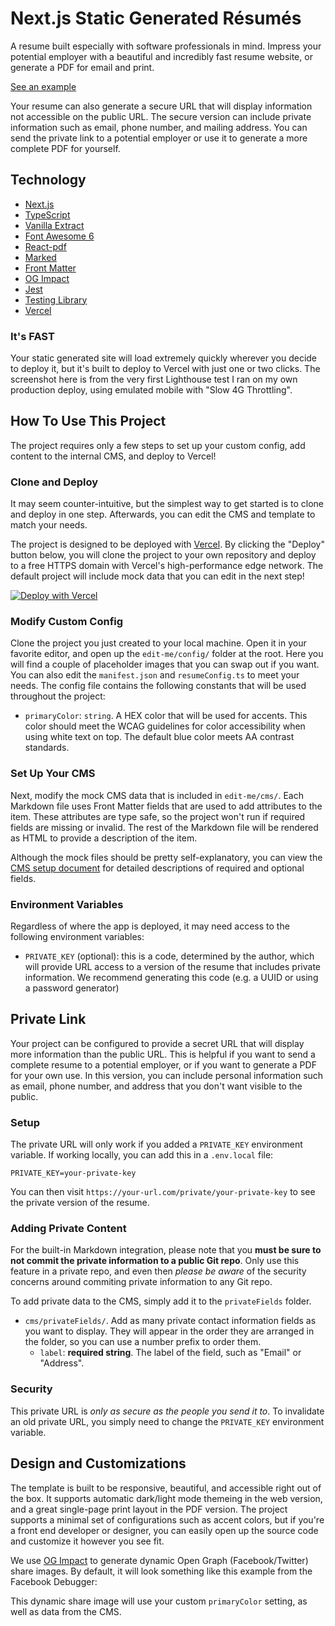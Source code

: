 # Next.js Static Generated Résumés

A resume built especially with software professionals in mind. Impress your potential employer with a beautiful and incredibly fast resume website, or generate a PDF for email and print.

[See an example](https://nextjs-resume-generator.vercel.app/)

Your resume can also generate a secure URL that will display information not accessible on the public URL. The secure version can include private information such as email, phone number, and mailing address. You can send the private link to a potential employer or use it to generate a more complete PDF for yourself.

## Technology

- [Next.js](https://nextjs.org)
- [TypeScript](https://www.typescriptlang.org/)
- [Vanilla Extract](https://vanilla-extract.style/)
- [Font Awesome 6](https://fontawesome.com/)
- [React-pdf](https://react-pdf.org/)
- [Marked](https://marked.js.org/)
- [Front Matter](https://frontmatter.codes/docs/markdown)
- [OG Impact](https://ogimpact.sh/)
- [Jest](https://jestjs.io/)
- [Testing Library](https://testing-library.com/)
- [Vercel](https://vercel.com/)

### It's FAST

Your static generated site will load extremely quickly wherever you decide to deploy it, but it's built to deploy to Vercel with just one or two clicks. The screenshot here is from the very first Lighthouse test I ran on my own production deploy, using emulated mobile with "Slow 4G Throttling".

## How To Use This Project

The project requires only a few steps to set up your custom config, add content to the internal CMS, and deploy to Vercel!

### Clone and Deploy

It may seem counter-intuitive, but the simplest way to get started is to clone and deploy in one step. Afterwards, you can edit the CMS and template to match your needs.

The project is designed to be deployed with [Vercel](https://vercel.com). By clicking the "Deploy" button below, you will clone the project to your own repository and deploy to a free HTTPS domain with Vercel's high-performance edge network. The default project will include mock data that you can edit in the next step!

[![Deploy with Vercel](https://vercel.com/button)](https://vercel.com/new/clone?repository-url=https%3A%2F%2Fgithub.com%2Fcolinhemphill%2Fnextjs-resume&env=PRIVATE_KEY&envDescription=Environment%20variables%20needed%20to%20run%20the%20application%20and%20provide%20private%20information%20links&envLink=https%3A%2F%2Fgithub.com%2Fcolinhemphill%2Fnextjs-resume%23environment-variables&project-name=nextjs-resume&repo-name=nextjs-resume&demo-title=Next.js%20R%C3%A9sum%C3%A9&demo-description=An%20example%20Next.js%20static%20r%C3%A9sum%C3%A9)

### Modify Custom Config

Clone the project you just created to your local machine. Open it in your favorite editor, and open up the `edit-me/config/` folder at the root. Here you will find a couple of placeholder images that you can swap out if you want. You can also edit the `manifest.json` and `resumeConfig.ts` to meet your needs. The config file contains the following constants that will be used throughout the project:

- `primaryColor`: `string`. A HEX color that will be used for accents. This color should meet the WCAG guidelines for color accessibility when using white text on top. The default blue color meets AA contrast standards.

### Set Up Your CMS

Next, modify the mock CMS data that is included in `edit-me/cms/`. Each Markdown file uses Front Matter fields that are used to add attributes to the item. These attributes are type safe, so the project won't run if required fields are missing or invalid. The rest of the Markdown file will be rendered as HTML to provide a description of the item.

Although the mock files should be pretty self-explanatory, you can view the [CMS setup document](README-CMS.md) for detailed descriptions of required and optional fields.

### Environment Variables

Regardless of where the app is deployed, it may need access to the following environment variables:

- `PRIVATE_KEY` (optional): this is a code, determined by the author, which will provide URL access to a version of the resume that includes private information. We recommend generating this code (e.g. a UUID or using a password generator)

## Private Link

Your project can be configured to provide a secret URL that will display more information than the public URL. This is helpful if you want to send a complete resume to a potential employer, or if you want to generate a PDF for your own use. In this version, you can include personal information such as email, phone number, and address that you don't want visible to the public.

### Setup

The private URL will only work if you added a `PRIVATE_KEY` environment variable. If working locally, you can add this in a `.env.local` file:

```
PRIVATE_KEY=your-private-key
```

You can then visit `https://your-url.com/private/your-private-key` to see the private version of the resume.

### Adding Private Content

For the built-in Markdown integration, please note that you **must be sure to not commit the private information to a public Git repo**. Only use this feature in a private repo, and even then _please be aware_ of the security concerns around commiting private information to any Git repo.

To add private data to the CMS, simply add it to the `privateFields` folder.

- `cms/privateFields/`. Add as many private contact information fields as you want to display. They will appear in the order they are arranged in the folder, so you can use a number prefix to order them.
  - `label`: **required string**. The label of the field, such as "Email" or "Address".

### Security

This private URL is _only as secure as the people you send it to_. To invalidate an old private URL, you simply need to change the `PRIVATE_KEY` environment variable.

## Design and Customizations

The template is built to be responsive, beautiful, and accessible right out of the box. It supports automatic dark/light mode themeing in the web version, and a great single-page print layout in the PDF version. The project supports a minimal set of configurations such as accent colors, but if you're a front end developer or designer, you can easily open up the source code and customize it however you see fit.

We use [OG Impact](https://ogimpact.sh/) to generate dynamic Open Graph (Facebook/Twitter) share images. By default, it will look something like this example from the Facebook Debugger:

This dynamic share image will use your custom `primaryColor` setting, as well as data from the CMS.
